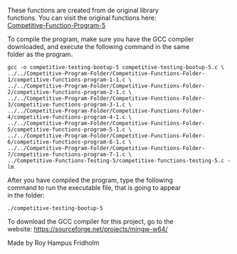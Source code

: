 
These  functions  are  created  from  de  original  library  
functions. You  can  visit  the  original  functions  here:  
[Competitive-Function-Program-5](https://github.com/H4PE0N/Competitive-Programming/tree/master/Competitive-Program-Folder/Competitive-Functions-Folder-5)

To compile the program, make sure you have the GCC compiler  
downloaded, and execute the following command in  the  same  
folder as the program.

```
gcc -o competitive-testing-bootup-5 competitive-testing-bootup-5.c \
../../Competitive-Program-Folder/Competitive-Functions-Folder-1/competitive-functions-program-1-1.c \
../../Competitive-Program-Folder/Competitive-Functions-Folder-2/competitive-functions-program-2-1.c \
../../Competitive-Program-Folder/Competitive-Functions-Folder-3/competitive-functions-program-3-1.c \
../../Competitive-Program-Folder/Competitive-Functions-Folder-4/competitive-functions-program-4-1.c \
../../Competitive-Program-Folder/Competitive-Functions-Folder-5/competitive-functions-program-5-1.c \
../../Competitive-Program-Folder/Competitive-Functions-Folder-6/competitive-functions-program-6-1.c \
../../Competitive-Program-Folder/Competitive-Functions-Folder-7/competitive-functions-program-7-1.c \
../Competitive-Functions-Testing-5/competitive-functions-testing-5.c -lm
```

After you have compiled the  program,  type  the  following  
command to run the executable file, that is going to appear  
in the folder:

```
./competitive-testing-bootup-5
```

To download the GCC compiler for this project,  go  to  the  
website: https://sourceforge.net/projects/mingw-w64/

Made by Roy Hampus Fridholm
